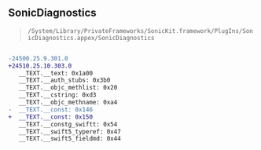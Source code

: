 ## SonicDiagnostics

> `/System/Library/PrivateFrameworks/SonicKit.framework/PlugIns/SonicDiagnostics.appex/SonicDiagnostics`

```diff

-24500.25.9.301.0
+24510.25.10.303.0
   __TEXT.__text: 0x1a00
   __TEXT.__auth_stubs: 0x3b0
   __TEXT.__objc_methlist: 0x20
   __TEXT.__cstring: 0xd3
   __TEXT.__objc_methname: 0xa4
-  __TEXT.__const: 0x146
+  __TEXT.__const: 0x150
   __TEXT.__constg_swiftt: 0x54
   __TEXT.__swift5_typeref: 0x47
   __TEXT.__swift5_fieldmd: 0x44

```

